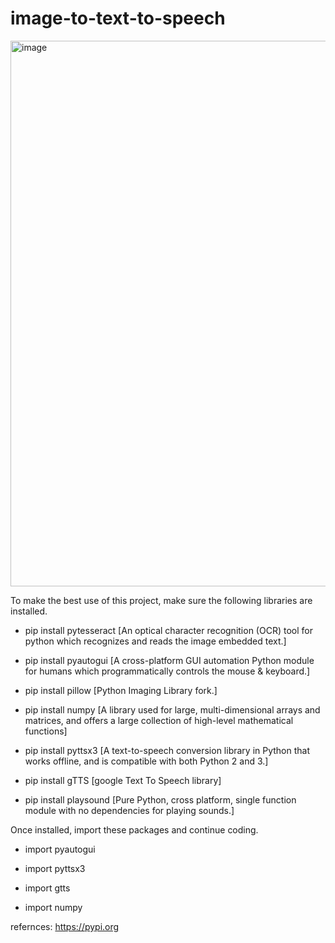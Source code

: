 # image-to-text-to-speech

<img width="873" alt="image" src="https://user-images.githubusercontent.com/90207903/186876053-d508c405-d8c0-43e4-b7fb-52bdf75af1e3.png">

To make the best use of this project, make sure the following libraries are installed. 

  - pip install pytesseract [An optical character recognition (OCR) tool for python which recognizes and reads the image embedded text.]
  
  - pip install pyautogui [A cross-platform GUI automation Python module for humans which programmatically controls the mouse & keyboard.]
  
  - pip install pillow [Python Imaging Library fork.]
  
  - pip install numpy [A library used for large, multi-dimensional arrays and matrices, and offers a large collection of high-level mathematical functions]
  
  - pip install pyttsx3 [A text-to-speech conversion library in Python that works offline, and is compatible with both Python 2 and 3.]
  
  - pip install gTTS [google Text To Speech library]
  
  - pip install playsound [Pure Python, cross platform, single function module with no dependencies for playing sounds.]

Once installed, import these packages and continue coding.

  - import pyautogui
  
  - import pyttsx3
  
  - import gtts
  
  - import numpy 
  
refernces: https://pypi.org
